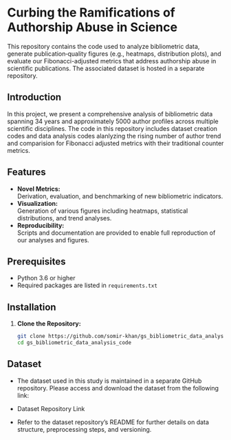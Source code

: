 # Curbing the Ramifications of Authorship Abuse in Science

This repository contains the code used to analyze bibliometric data, generate publication‐quality figures (e.g., heatmaps, distribution plots), and evaluate our Fibonacci-adjusted metrics that address authorship abuse in scientific publications. The associated dataset is hosted in a separate repository.

## Introduction

In this project, we present a comprehensive analysis of bibliometric data spanning 34 years and approximately 5000 author profiles across multiple scientific disciplines. The code in this repository includes dataset creation codes and data analysis codes alanlyzing the rising number of author trend and comparision for Fibonacci adjusted metrics with their traditional counter metrics.

## Features

- **Novel Metrics:**  
  Derivation, evaluation, and benchmarking of new bibliometric indicators.
- **Visualization:**  
  Generation of various figures including heatmaps, statistical distributions, and trend analyses.
- **Reproducibility:**  
  Scripts and documentation are provided to enable full reproduction of our analyses and figures.

## Prerequisites

- Python 3.6 or higher
- Required packages are listed in `requirements.txt`

## Installation

1. **Clone the Repository:**

   ```bash
   git clone https://github.com/somir-khan/gs_bibliometric_data_analysis_code
   cd gs_bibliometric_data_analysis_code
## Dataset
- The dataset used in this study is maintained in a separate GitHub repository. Please access and download the dataset from the following link:

- Dataset Repository Link

- Refer to the dataset repository’s README for further details on data structure, preprocessing steps, and versioning.